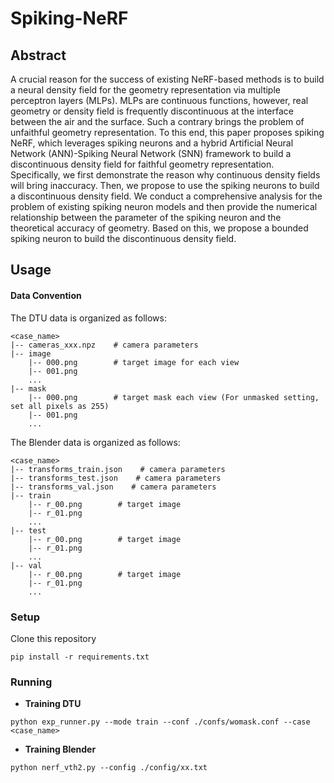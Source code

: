 # Spiking-NeRF

## Abstract
A crucial reason for the success of existing NeRF-based methods is to build a neural density field for the geometry representation via multiple perceptron layers (MLPs).
MLPs are continuous functions, however, real geometry or density field is frequently discontinuous at the interface between the air and the surface.
Such a contrary brings the problem of unfaithful geometry representation.
To this end, this paper proposes spiking NeRF, which leverages spiking neurons and a hybrid Artificial Neural Network (ANN)-Spiking Neural Network (SNN) framework to build a discontinuous density field for faithful geometry representation. Specifically, we first demonstrate the reason why continuous density fields will bring inaccuracy.
Then, we propose to use the spiking neurons to build a discontinuous density field.
We conduct a comprehensive analysis for the problem of existing spiking neuron models and then provide the numerical relationship between the parameter of the spiking neuron and the theoretical accuracy of geometry.
Based on this, we propose a bounded spiking neuron to build the discontinuous density field.
## Usage

#### Data Convention
The DTU data is organized as follows:

```
<case_name>
|-- cameras_xxx.npz    # camera parameters
|-- image
    |-- 000.png        # target image for each view
    |-- 001.png
    ...
|-- mask
    |-- 000.png        # target mask each view (For unmasked setting, set all pixels as 255)
    |-- 001.png
    ...
```

The Blender data is organized as follows:

```
<case_name>
|-- transforms_train.json    # camera parameters
|-- transforms_test.json    # camera parameters
|-- transforms_val.json    # camera parameters
|-- train
    |-- r_00.png        # target image
    |-- r_01.png
    ...
|-- test
    |-- r_00.png        # target image
    |-- r_01.png
    ...
|-- val
    |-- r_00.png        # target image
    |-- r_01.png
    ...
```

### Setup

Clone this repository

```shell
pip install -r requirements.txt
```

### Running

- **Training DTU**

```shell 
python exp_runner.py --mode train --conf ./confs/womask.conf --case <case_name>
```

- **Training Blender**

```shell 
python nerf_vth2.py --config ./config/xx.txt 
```
